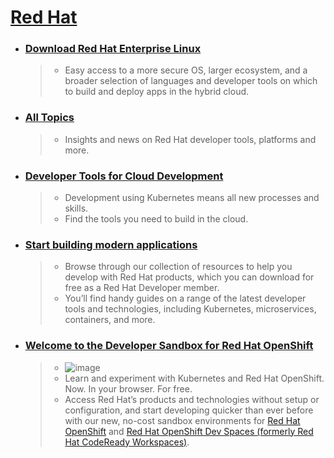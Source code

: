 # [Red Hat](https://www.redhat.com/en)

- ### [Download Red Hat Enterprise Linux](https://developers.redhat.com/products/rhel/download) 
  > - Easy access to a more secure OS, larger ecosystem, and a broader selection of languages and developer tools on which to build and deploy apps in the hybrid cloud.

- ### [All Topics](https://developers.redhat.com/topics) 
  > - Insights and news on Red Hat developer tools, platforms and more.

- ### [Developer Tools for Cloud Development](https://developers.redhat.com/topics/developer-tools) 
  > - Development using Kubernetes means all new processes and skills.  
  > - Find the tools you need to build in the cloud.

- ### [Start building modern applications](https://developers.redhat.com/getting-started)
  > - Browse through our collection of resources to help you develop with Red Hat products, which you can download for free as a Red Hat Developer member.
  > - You’ll find handy guides on a range of the latest developer tools and technologies, including Kubernetes, microservices, containers, and more.


- ### [Welcome to the Developer Sandbox for Red Hat OpenShift](https://developers.redhat.com/developer-sandbox/get-started)
  > - ![image](https://user-images.githubusercontent.com/51442719/177758662-aa9559fb-ed90-420a-9e48-ac0a1426bd45.png)
  > - Learn and experiment with Kubernetes and Red Hat OpenShift. Now. In your browser. For free.
  > - Access Red Hat’s products and technologies without setup or configuration, and start developing quicker than ever before with our new, no-cost sandbox environments for [Red Hat OpenShift](https://developers.redhat.com/products/openshift/overview) and [Red Hat OpenShift Dev Spaces (formerly Red Hat CodeReady Workspaces)](https://developers.redhat.com/products/openshift-dev-spaces/overview).



